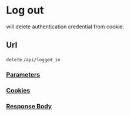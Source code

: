 # Log out

will delete authentication credential from cookie.

## Url

`delete` `/api/logged_in`

### [Parameters](./Parameters.html)

### [Cookies](./Cookies.html)

### [Response Body](./Response.html)
